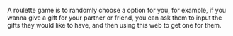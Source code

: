 A roulette game is to randomly choose a option for you, for example, if you wanna give a gift for your partner or friend, you can ask them to input the gifts they would like to have, and then using this web to get one for them.
